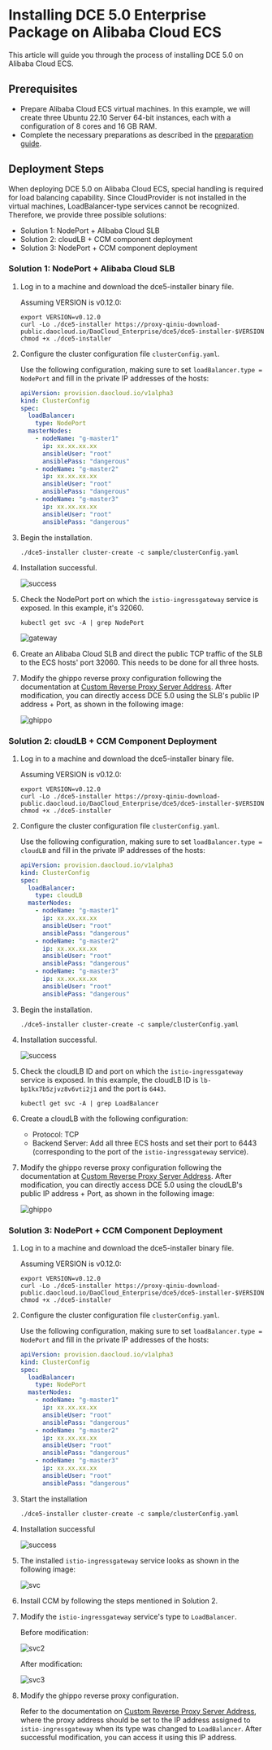 # Installing DCE 5.0 Enterprise Package on Alibaba Cloud ECS

This article will guide you through the process of installing DCE 5.0 on Alibaba Cloud ECS.

## Prerequisites

- Prepare Alibaba Cloud ECS virtual machines. In this example, we will create three Ubuntu 22.10 Server 64-bit instances, each with a configuration of 8 cores and 16 GB RAM.
- Complete the necessary preparations as described in the [preparation guide](../commercial/prepare.md).

## Deployment Steps

When deploying DCE 5.0 on Alibaba Cloud ECS, special handling is required for load balancing capability. Since CloudProvider is not installed in the virtual machines, LoadBalancer-type services cannot be recognized. Therefore, we provide three possible solutions:

- Solution 1: NodePort + Alibaba Cloud SLB
- Solution 2: cloudLB + CCM component deployment
- Solution 3: NodePort + CCM component deployment

### Solution 1: NodePort + Alibaba Cloud SLB

1. Log in to a machine and download the dce5-installer binary file.

    Assuming VERSION is v0.12.0:

    ```shell
    export VERSION=v0.12.0
    curl -Lo ./dce5-installer https://proxy-qiniu-download-public.daocloud.io/DaoCloud_Enterprise/dce5/dce5-installer-$VERSION
    chmod +x ./dce5-installer
    ```

2. Configure the cluster configuration file `clusterConfig.yaml`.

    Use the following configuration, making sure to set `loadBalancer.type = NodePort` and fill in the private IP addresses of the hosts:

    ```yaml title="clusterConfig.yaml"
    apiVersion: provision.daocloud.io/v1alpha3
    kind: ClusterConfig
    spec:
      loadBalancer:
        type: NodePort
      masterNodes:
        - nodeName: "g-master1"
          ip: xx.xx.xx.xx
          ansibleUser: "root"
          ansiblePass: "dangerous"
        - nodeName: "g-master2"
          ip: xx.xx.xx.xx
          ansibleUser: "root"
          ansiblePass: "dangerous"
        - nodeName: "g-master3"
          ip: xx.xx.xx.xx
          ansibleUser: "root"
          ansiblePass: "dangerous"
    ```

3. Begin the installation.

    ```shell
    ./dce5-installer cluster-create -c sample/clusterConfig.yaml
    ```

4. Installation successful.

    ![success](../images/4.1.png)

5. Check the NodePort port on which the `istio-ingressgateway` service is exposed. In this example, it's 32060.

    ```shell
    kubectl get svc -A | grep NodePort
    ```

    ![gateway](../images/5.1.png)

6. Create an Alibaba Cloud SLB and direct the public TCP traffic of the SLB to the ECS hosts' port 32060. This needs to be done for all three hosts.


7. Modify the ghippo reverse proxy configuration following the documentation at [Custom Reverse Proxy Server Address](../../ghippo/install/reverse-proxy.md#_1). After modification, you can directly access DCE 5.0 using the SLB's public IP address + Port, as shown in the following image:

    ![ghippo](../images/7.1.png)

### Solution 2: cloudLB + CCM Component Deployment

1. Log in to a machine and download the dce5-installer binary file.

    Assuming VERSION is v0.12.0:

    ```shell
    export VERSION=v0.12.0
    curl -Lo ./dce5-installer https://proxy-qiniu-download-public.daocloud.io/DaoCloud_Enterprise/dce5/dce5-installer-$VERSION
    chmod +x ./dce5-installer
    ```

2. Configure the cluster configuration file `clusterConfig.yaml`.

    Use the following configuration, making sure to set `loadBalancer.type = cloudLB` and fill in the private IP addresses of the hosts:

    ```yaml title="clusterConfig.yaml"
    apiVersion: provision.daocloud.io/v1alpha3
    kind: ClusterConfig
    spec:
      loadBalancer:
        type: cloudLB
      masterNodes:
        - nodeName: "g-master1"
          ip: xx.xx.xx.xx
          ansibleUser: "root"
          ansiblePass: "dangerous"
        - nodeName: "g-master2"
          ip: xx.xx.xx.xx
          ansibleUser: "root"
          ansiblePass: "dangerous"
        - nodeName: "g-master3"
          ip: xx.xx.xx.xx
          ansibleUser: "root"
          ansiblePass: "dangerous"
    ```

3. Begin the installation.

    ```shell
    ./dce5-installer cluster-create -c sample/clusterConfig.yaml
    ```

4. Installation successful.

    ![success](../images/4.1.png)

5. Check the cloudLB ID and port on which the `istio-ingressgateway` service is exposed.
   In this example, the cloudLB ID is `lb-bp1kx7b5zjvz8v6vti2j1` and the port is `6443`.

    ```shell
    kubectl get svc -A | grep LoadBalancer
    ```


6. Create a cloudLB with the following configuration:

    - Protocol: TCP
    - Backend Server: Add all three ECS hosts and set their port to 6443
      (corresponding to the port of the `istio-ingressgateway` service).


7. Modify the ghippo reverse proxy configuration following the documentation at
   [Custom Reverse Proxy Server Address](../../ghippo/install/reverse-proxy.md#_1).
   After modification, you can directly access DCE 5.0 using the cloudLB's public IP address + Port, as shown in the following image:

    ![ghippo](../images/7.1.png)


### Solution 3: NodePort + CCM Component Deployment

1. Log in to a machine and download the dce5-installer binary file.

    Assuming VERSION is v0.12.0:

    ```shell
    export VERSION=v0.12.0
    curl -Lo ./dce5-installer https://proxy-qiniu-download-public.daocloud.io/DaoCloud_Enterprise/dce5/dce5-installer-$VERSION
    chmod +x ./dce5-installer
    ```

2. Configure the cluster configuration file `clusterConfig.yaml`.

    Use the following configuration, making sure to set `loadBalancer.type = NodePort`
    and fill in the private IP addresses of the hosts:

    ```yaml title="clusterConfig.yaml"
    apiVersion: provision.daocloud.io/v1alpha3
    kind: ClusterConfig
    spec:
      loadBalancer:
        type: NodePort
      masterNodes:
        - nodeName: "g-master1"
          ip: xx.xx.xx.xx
          ansibleUser: "root"
          ansiblePass: "dangerous"
        - nodeName: "g-master2"
          ip: xx.xx.xx.xx
          ansibleUser: "root"
          ansiblePass: "dangerous"
        - nodeName: "g-master3"
          ip: xx.xx.xx.xx
          ansibleUser: "root"
          ansiblePass: "dangerous"
    ```

3. Start the installation

    ```shell
    ./dce5-installer cluster-create -c sample/clusterConfig.yaml
    ```

4. Installation successful

    ![success](../images/4.1.png)

5. The installed `istio-ingressgateway` service looks as shown in the following image:

    ![svc](../images/svc01.png)

6. Install CCM by following the steps mentioned in Solution 2.

7. Modify the `istio-ingressgateway` service's type to `LoadBalancer`.

    Before modification:

    ![svc2](../images/svc02.png)

    After modification:

    ![svc3](../images/svc03.png)

8. Modify the ghippo reverse proxy configuration.

    Refer to the documentation on [Custom Reverse Proxy Server Address](../../ghippo/install/reverse-proxy.md#_1), where the proxy address should be set to the IP address assigned to `istio-ingressgateway` when its type was changed to `LoadBalancer`. After successful modification, you can access it using this IP address.
